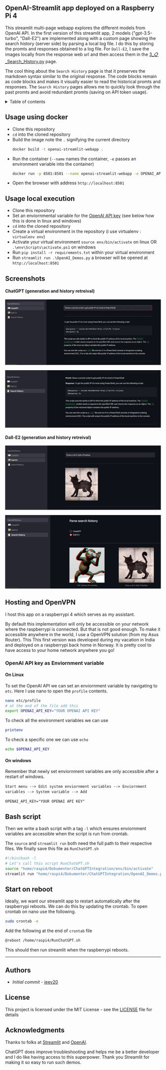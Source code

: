 ## OpenAI-Streamlit app deployed on a Raspberry Pi 4
This streamlit multi-page webapp explores the different models from OpenAI API. In the first version of this streamlit app, 2 models ("gpt-3.5-turbo", "Dall-E2") are implemented along with a custom page showing the search history (server side) by parsing a local log file. I do this by storing the promts and responses obtained to a log file. For `Dall-E2`, I save the images locally from the response web url and then access them in the [3_📋_Search_History.py](https://github.com/jeev20/OpenAI-Streamlit-WebApp/blob/master/pages/3_📋_Search_History.py) page. 

The cool thing about the `Search History` page is that it preserves the markdown syntax similar to the original response. The code blocks remain as code blocks and makes it visually easier to read the historical promts and responses. The `Search History` pages allows me to quickly look through the past promts and avoid redundant promts (saving on API token usage). 


<details>
 <summary>Table of contents</summary>

- [OpenAI-Streamlit app deployed on a Raspberry Pi 4](#openai-streamlit-app-deployed-on-a-raspberry-pi-4)
- [Usage using docker](#usage-using-docker)
- [Usage local execution](#usage-local-execution)
- [Screenshots](#screenshots)
    - [ChatGPT (generation and history retreival)](#chatgpt-generation-and-history-retreival)
    - [Dall-E2 (generation and history retreival)](#dall-e2-generation-and-history-retreival)
- [Hosting and OpenVPN](#hosting-and-openvpn)
  - [OpenAI API key as Enviornment variable](#openai-api-key-as-enviornment-variable)
    - [On Linux](#on-linux)
    - [On windows](#on-windows)
- [Bash script](#bash-script)
- [Start on reboot](#start-on-reboot)
- [Authors](#authors)
- [License](#license)
- [Acknowledgments](#acknowledgments)


</details>

## Usage using docker
* Clone this repository
* `cd` into the cloned repository
* Build the image note the `.` signifying the current directory
  ```bash 
  docker build -t openai-streamlit-webapp .
  ```
* Run the container (`--name` names the container, `-e` passes an environment variable into the container)
  ```bash 
  docker run -p 8501:8501 --name openai-streamlit-webapp -e OPENAI_API_KEY=$env:OPENAI_API_KEY  openai-streamlit-webapp
  ```
* Open the browser with address `http://localhost:8501`

## Usage local execution
* Clone this repository 
* Set an enviornmental variable for the [OpenAI API key](https://help.openai.com/en/articles/4936850-where-do-i-find-my-secret-api-key) (see below how this is done in linux and windows)
* `cd` into the cloned repository
* Create a virtual environment in the repository (i use virtualenv : `virtualenv env`)
* Activate your virtual environment `source env/bin/activate` on linux OR `.\env\Scripts\activate.ps1` on windows
* Run `pip install -r requirements.txt` within your virtual environment
* Run `streamlit run .\OpenAI_Demos.py` a browser will be opened at `http://localhost:8501`


## Screenshots

#### ChatGPT (generation and history retreival)

![alt text](https://github.com/jeev20/OpenAI-Streamlit-WebApp/blob/master/images/ChatGPTPage.JPG "ChatGPT Page")

![alt text](https://github.com/jeev20/OpenAI-Streamlit-WebApp/blob/master/images/SearchPageChatGPT.JPG "Search Page ChatGPT")

#### Dall-E2 (generation and history retreival)

![alt text](https://github.com/jeev20/OpenAI-Streamlit-WebApp/blob/master/images/Dall-E2Page.JPG "Dall-E2 Page")

![alt text](https://github.com/jeev20/OpenAI-Streamlit-WebApp/blob/master/images/SearchPageDall-E2.JPG "Search Page Dall-E2")


## Hosting and OpenVPN

I host this app on a raspberrypi 4 which serves as my assistant. 

By default this implementation will only be accessible on your network where the raspberrypi is connected. But that is not good enough. To make it accessible anywhere in the world, I use a OpenVPN solution (from my Asus Router). This  This first version was developed during my vacation in India and deployed on a raspberrypi back home in Norway. It is pretty cool to have access to your home network anywhere you go!

### OpenAI API key as Enviornment variable
#### On Linux
To set the OpenAI API we can set an enviornment variable by navigating to `etc`. Here I use nano to open the `profile` contents. 
```bash
nano etc/profile
# at the end of the file add this 
export OPENAI_API_KEY="YOUR OPENAI API KEY"
```
To check all the environment variables we can use 
```bash
printenv
```
To check a specific one we can use `echo`  
```bash
echo $OPENAI_API_KEY
```
#### On windows
Remember that newly set enviornment variables are only accessible after a restart of windows. 

``Start menu --> Edit system enviornment variables --> Enviornment variables --> System variable --> Add``

`OPENAI_API_KEY="YOUR OPENAI API KEY"`



## Bash script
Then we write a bash script with a tag `-l` which ensures enviornment variables are accessible when the script is run from crontab. 

The `source` and `streamlit run` both need the full path to their respective files. We finally save this file as `RunChatGPT.sh`
```bash
#!/bin/bash -l
# Let's call this script RunChatGPT.sh
source "home/raspi4/Dokumenter/ChatGPTIntegration/env/bin/activate"
streamlit run "home/raspi4/Dokumenter/ChatGPTIntegration/OpenAI_Demos.py"
```

## Start on reboot
Ideally, we want our streamlit app to restart automatically after the raspberrypi reboots. We can do this by updating the crontab. To open crontab on nano use the following. 

```bash
sudo crontab -e
```
Add the following at the end of `crontab` file
``` bash
@reboot /home/raspi4/RunChatGPT.sh
```
This should then run streamlit when the raspberrypi reboots. 

-----------------------------------------------------------

## Authors

* *Initial commit* - [jeev20](https://github.com/jeev20)

## License

This project is licensed under the MIT License - see the [LICENSE](https://github.com/jeev20/OpenAI-Streamlit-WebApp/blob/master/LICENSE) file for details

## Acknowledgments


Thanks to folks at [Streamlit](https://github.com/streamlit/streamlit) and [OpenAI](https://openai.com).

ChatGPT does improve troubleshooting and helps me be a better developer and I do like having access to this superpower. Thank you Streamlit for making it so easy to run such demos. 